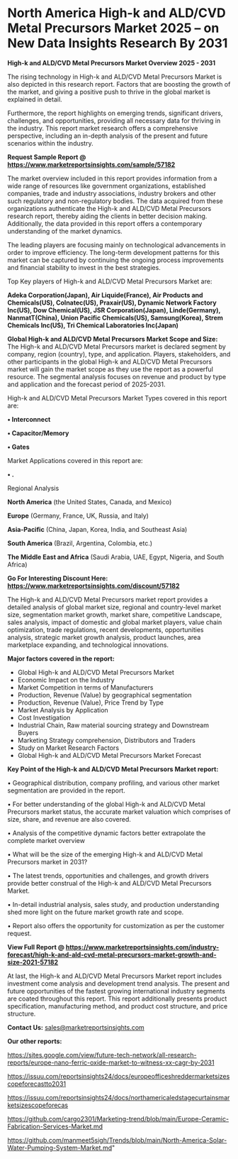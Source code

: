 # North America High-k and ALD/CVD Metal Precursors Market 2025 – on New Data Insights Research By 2031

<Strong> High-k and ALD/CVD Metal Precursors Market Overview 2025 - 2031</strong>

The rising technology in High-k and ALD/CVD Metal Precursors Market is also depicted in this research report. Factors that are boosting the growth of the market, and giving a positive push to thrive in the global market is explained in detail.

Furthermore, the report highlights on emerging trends, significant drivers, challenges, and opportunities, providing all necessary data for thriving in the industry. This report market research offers a comprehensive perspective, including an in-depth analysis of the present and future scenarios within the industry.

<strong>Request Sample Report @ <a href=https://www.marketreportsinsights.com/sample/57182>https://www.marketreportsinsights.com/sample/57182</a></strong>

The market overview included in this report provides information from a wide range of resources like government organizations, established companies, trade and industry associations, industry brokers and other such regulatory and non-regulatory bodies. The data acquired from these organizations authenticate the High-k and ALD/CVD Metal Precursors research report, thereby aiding the clients in better decision making. Additionally, the data provided in this report offers a contemporary understanding of the market dynamics.

The leading players are focusing mainly on technological advancements in order to improve efficiency. The long-term development patterns for this market can be captured by continuing the ongoing process improvements and financial stability to invest in the best strategies.

Top Key players of High-k and ALD/CVD Metal Precursors Market are:

<strong>Adeka Corporation(Japan), Air Liquide(France), Air Products and Chemicals(US), Colnatec(US), Praxair(US), Dynamic Network Factory Inc(US), Dow Chemical(US), JSR Corporation(Japan), Linde(Germany), NanmatT(China), Union Pacific Chemicals(US), Samsung(Korea), Strem Chemicals Inc(US), Tri Chemical Laboratories Inc(Japan)</strong>

<strong><b>Global High-k and ALD/CVD Metal Precursors Market Scope and Size:</b></strong>
The High-k and ALD/CVD Metal Precursors market is declared segment by company, region (country), type, and application. Players, stakeholders, and other participants in the global High-k and ALD/CVD Metal Precursors market will gain the market scope as they use the report as a powerful resource. The segmental analysis focuses on revenue and product by type and application and the forecast period of 2025-2031.

High-k and ALD/CVD Metal Precursors Market Types covered in this report are:

<strong>• Interconnect

• Capacitor/Memory

• Gates</strong>

Market Applications covered in this report are:

<strong>• .</strong> 

Regional Analysis

<strong>North America</strong> (the United States, Canada, and Mexico)

<strong>Europe</strong> (Germany, France, UK, Russia, and Italy)

<strong>Asia-Pacific</strong> (China, Japan, Korea, India, and Southeast Asia)

<strong>South America</strong> (Brazil, Argentina, Colombia, etc.)

<strong>The Middle East and Africa</strong> (Saudi Arabia, UAE, Egypt, Nigeria, and South Africa)

<strong>Go For Interesting Discount Here: <a href=https://www.marketreportsinsights.com/discount/57182>https://www.marketreportsinsights.com/discount/57182</a></strong>

The High-k and ALD/CVD Metal Precursors market report provides a detailed analysis of global market size, regional and country-level market size, segmentation market growth, market share, competitive Landscape, sales analysis, impact of domestic and global market players, value chain optimization, trade regulations, recent developments, opportunities analysis, strategic market growth analysis, product launches, area marketplace expanding, and technological innovations.

<strong><b>Major factors covered in the report:</b></strong>
<ul>
  <li>Global High-k and ALD/CVD Metal Precursors Market </li>
  <li>Economic Impact on the Industry</li>
  <li>Market Competition in terms of Manufacturers</li>
  <li>Production, Revenue (Value) by geographical segmentation</li>
  <li>Production, Revenue (Value), Price Trend by Type</li>
  <li>Market Analysis by Application</li>
  <li>Cost Investigation</li>
  <li>Industrial Chain, Raw material sourcing strategy and Downstream Buyers</li>
  <li>Marketing Strategy comprehension, Distributors and Traders</li>
  <li>Study on Market Research Factors</li>
  <li>Global High-k and ALD/CVD Metal Precursors Market Forecast</li>
</ul>

<strong><b>Key Point of the High-k and ALD/CVD Metal Precursors Market report:</b></strong>

• Geographical distribution, company profiling, and various other market segmentation are provided in the report.

• For better understanding of the global High-k and ALD/CVD Metal Precursors market status, the accurate market valuation which comprises of size, share, and revenue are also covered.

• Analysis of the competitive dynamic factors better extrapolate the complete market overview

• What will be the size of the emerging High-k and ALD/CVD Metal Precursors market in 2031?

• The latest trends, opportunities and challenges, and growth drivers provide better construal of the High-k and ALD/CVD Metal Precursors Market.

• In-detail industrial analysis, sales study, and production understanding shed more light on the future market growth rate and scope.

• Report also offers the opportunity for customization as per the customer request.

<strong><b>View Full Report @ <a href=https://www.marketreportsinsights.com/industry-forecast/high-k-and-ald-cvd-metal-precursors-market-growth-and-size-2021-57182>https://www.marketreportsinsights.com/industry-forecast/high-k-and-ald-cvd-metal-precursors-market-growth-and-size-2021-57182</a></b></strong>


At last, the High-k and ALD/CVD Metal Precursors Market report includes investment come analysis and development trend analysis. The present and future opportunities of the fastest growing international industry segments are coated throughout this report. This report additionally presents product specification, manufacturing method, and product cost structure, and price structure.

<strong>Contact Us:</strong>
sales@marketreportsinsights.com

<strong>Our other reports:</strong>

<a href=https://sites.google.com/view/future-tech-network/all-research-reports/europe-nano-ferric-oxide-market-to-witness-xx-cagr-by-2031>https://sites.google.com/view/future-tech-network/all-research-reports/europe-nano-ferric-oxide-market-to-witness-xx-cagr-by-2031</a>

<a href=https://issuu.com/reportsinsights24/docs/europeofficeshreddermarketsizescopeforecastto2031>https://issuu.com/reportsinsights24/docs/europeofficeshreddermarketsizescopeforecastto2031</a>

<a href=https://issuu.com/reportsinsights24/docs/northamericaledstagecurtainsmarketsizescopeforecas>https://issuu.com/reportsinsights24/docs/northamericaledstagecurtainsmarketsizescopeforecas</a>

<a href=https://github.com/cargo2301/Marketing-trend/blob/main/Europe-Ceramic-Fabrication-Services-Market.md>https://github.com/cargo2301/Marketing-trend/blob/main/Europe-Ceramic-Fabrication-Services-Market.md</a>

<a href=https://github.com/manmeet5sigh/Trends/blob/main/North-America-Solar-Water-Pumping-System-Market.md>https://github.com/manmeet5sigh/Trends/blob/main/North-America-Solar-Water-Pumping-System-Market.md</a>"
